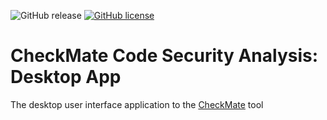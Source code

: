 ![GitHub release](https://img.shields.io/github/release/adedayo/checkmate-app.svg)
[![GitHub license](https://img.shields.io/github/license/adedayo/checkmate-app.svg)](https://github.com/adedayo/checkmate-app/blob/master/LICENSE)

# CheckMate Code Security Analysis: Desktop App

The desktop user interface application to the [CheckMate](https://github.com/adedayo/checkmate) tool
